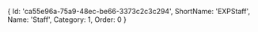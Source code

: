 {
  Id: 'ca55e96a-75a9-48ec-be66-3373c2c3c294',
  ShortName: 'EXPStaff',
  Name: 'Staff',
  Category: 1,
  Order: 0
}

